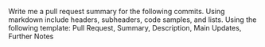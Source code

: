 Write me a pull request summary for the following commits. Using markdown include headers, subheaders, code samples, and lists. Using the following template: Pull Request, Summary, Description, Main Updates,  Further Notes

